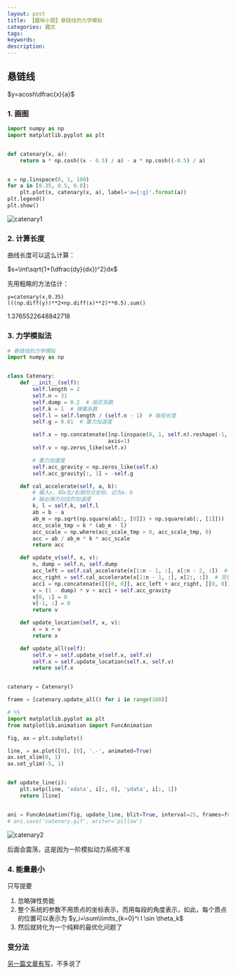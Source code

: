 ```yaml
---
layout: post
title: 【趣味小题】悬链线的力学模拟
categories: 趣文
tags:
keywords:
description:
---
```


## 悬链线

$y=acosh\dfrac{x}{a}$  

### 1. 画图
```python
import numpy as np
import matplotlib.pyplot as plt


def catenary(x, a):
    return a * np.cosh((x - 0.5) / a) - a * np.cosh((-0.5) / a)


x = np.linspace(0, 1, 100)
for a in [0.35, 0.5, 0.8]:
    plt.plot(x, catenary(x, a), label='a={:g}'.format(a))
plt.legend()
plt.show()
```
![catenary1](/pictures_for_blog/algorithm/catenary1.png)


### 2. 计算长度

曲线长度可以这么计算：  

$s=\int\sqrt{1+(\dfrac{dy}{dx})^2}dx$  

先用粗略的方法估计：

```
y=catenary(x,0.35)
(((np.diff(y))**2+np.diff(x)**2)**0.5).sum()
```
1.3765522648842718  


### 3. 力学模拟法
```python
# 悬链线的力学模拟
import numpy as np


class Catenary:
    def __init__(self):
        self.length = 2
        self.n = 31
        self.dump = 0.2  # 阻尼系数
        self.k = 1  # 弹簧系数
        self.l = self.length / (self.n - 1)  # 每段长度
        self.g = 0.01  # 重力加速度

        self.x = np.concatenate([np.linspace(0, 1, self.n).reshape(-1, 1), np.zeros((self.n, 1))],
                                axis=1)
        self.v = np.zeros_like(self.x)

        # 重力加速度
        self.acc_gravity = np.zeros_like(self.x)
        self.acc_gravity[:, 1] = -self.g

    def cal_accelerate(self, a, b):
        # 输入x，和x左/右相邻点坐标，记为a，b
        # 输出弹力对应的加速度
        k, l = self.k, self.l
        ab = b - a
        ab_m = np.sqrt(np.square(ab[:, [0]]) + np.square(ab[:, [1]]))
        acc_scale_tmp = k * (ab_m - l)
        acc_scale = np.where(acc_scale_tmp > 0, acc_scale_tmp, 0)
        acc = ab / ab_m * k * acc_scale
        return acc

    def update_v(self, x, v):
        n, dump = self.n, self.dump
        acc_left = self.cal_accelerate(x[1:n - 1, :], x[:n - 2, :])  # 受到左边的拉力
        acc_right = self.cal_accelerate(x[1:n - 1, :], x[2:, :])  # 受到右边的拉力
        acc1 = np.concatenate([[[0, 0]], acc_left + acc_right, [[0, 0]]], axis=0)
        v = (1 - dump) * v + acc1 + self.acc_gravity
        v[0, :] = 0
        v[-1, :] = 0
        return v

    def update_location(self, x, v):
        x = x + v
        return x

    def update_all(self):
        self.v = self.update_v(self.x, self.v)
        self.x = self.update_location(self.x, self.v)
        return self.x


catenary = Catenary()

frame = [catenary.update_all() for i in range(100)]

# %%
import matplotlib.pyplot as plt
from matplotlib.animation import FuncAnimation

fig, ax = plt.subplots()

line, = ax.plot([0], [0], '.-', animated=True)
ax.set_xlim(0, 1)
ax.set_ylim(-5, 1)


def update_line(i):
    plt.setp(line, 'xdata', i[:, 0], 'ydata', i[:, 1])
    return [line]


ani = FuncAnimation(fig, update_line, blit=True, interval=25, frames=frame)
# ani.save('catenary.gif', writer='pillow')
```


![catenary2](/pictures_for_blog/algorithm/catenary2.gif)

后面会震荡，这是因为一阶模拟动力系统不准

### 4. 能量最小
只写提要
1. 忽略弹性势能
2. 整个系统的参数不用质点的坐标表示，而用每段的角度表示，如此，每个质点的位置可以表示为 $y_i=\sum\limits_{k=0}^i l \sin \theta_k$
3. 然后就转化为一个纯粹的最优化问题了

### 变分法

[另一篇文章有写](https://www.guofei.site/2018/12/09/calculus_of_variations.html)，不多说了

